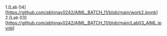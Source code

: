 1.[Lab 04] [https://github.com/abhinav0242/AIML_BATCH_11/blob/main/work2.ipynb]
2.[Lab 03] [https://github.com/abhinav0242/AIML_BATCH_11/blob/main/Lab03_AIML.ipynb]
